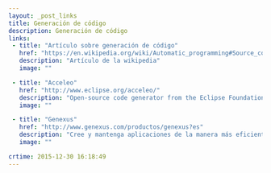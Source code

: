 ```yaml
---
layout: _post_links
title: Generación de código
description: Generación de código
links:
 - title: "Artículo sobre generación de código"
   href: "https://en.wikipedia.org/wiki/Automatic_programming#Source_code_generation"
   description: "Artículo de la wikipedia"
   image: ""

 - title: "Acceleo"
   href: "http://www.eclipse.org/acceleo/"
   description: "Open-source code generator from the Eclipse Foundation that allows people to use a model-driven approach to building applications."
   image: ""

 - title: "Genexus"
   href: "http://www.genexus.com/productos/genexus?es"
   description: "Cree y mantenga aplicaciones de la manera más eficiente: de forma automática"
   image: ""

crtime: 2015-12-30 16:18:49
---
```

